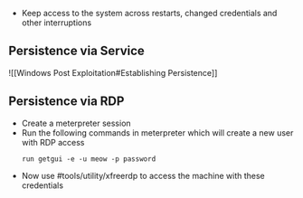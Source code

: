 - Keep access to the system across restarts, changed credentials and other interruptions

## Persistence via Service
![[Windows Post Exploitation#Establishing Persistence]]

## Persistence via RDP
- Create a meterpreter session
- Run the following commands in meterpreter which will create a new user with RDP access
	```
	run getgui -e -u meow -p password
	```
- Now use #tools/utility/xfreerdp to access the machine with these credentials